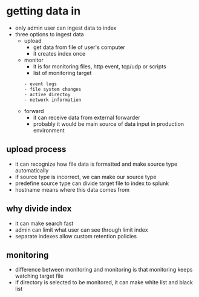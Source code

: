 # getting data in
- only admin user can ingest data to index
- three options to ingest data
    - upload
        - get data from file of user's computer
        - it creates index once    
    - monitor
        - it is for monitoring files, http event, tcp/udp or scripts
        - list of monitoring target
        ```
        - event logs
        - file system changes
        - active directoy
        - network information
        ```
    - forward
        - it can receive data from external forwarder
        - probably it would be main source of data input in production environment
## upload process
- it can recognize how file data is formatted and make source type automatically
- if source type is incorrect, we can make our source type
- predefine source type can divide target file to index to splunk
- hostname means where this data comes from
## why divide index
- it can make search fast
- admin can limit what user can see through limit index
- separate indexes allow custom retention policies

## monitoring
- difference between monitoring and monitoring is that monitoring keeps watching target file
- if directory is selected to be monitored, it can make white list and black list
